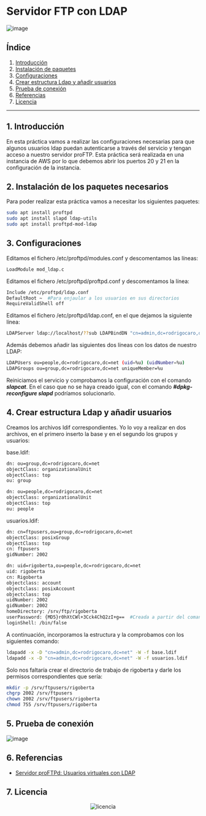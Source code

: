 # Servidor FTP con LDAP

![image](https://github.com/camposchaconjosemaria/servidor.LDAP-FTP/assets/114906855/7e7a9d7e-7fcf-41b9-b98f-b8b143eb1ffd)

## Índice

1. [Introducción](#1-Introducción)
2. [Instalación de paquetes](#2-Instalación-de-los-paquetes-necesarios)
3. [Configuraciones](#3-Configuraciones)
4. [Crear estructura Ldap y añadir usuarios](#4-Crear-estructura-Ldap-y-añadir-usuarios)
5. [Prueba de conexión](#5-Prueba-de-conexión)
6. [Referencias](#6-Referencias)
7. [Licencia](#7-licencia)


---

## 1. Introducción

En esta práctica vamos a realizar las configuraciones necesarias para que algunos usuarios ldap puedan autenticarse a través del servicio y tengan acceso a nuestro servidor proFTP.
Esta práctica será realizada en una instancia de AWS por lo que debemos abrir los puertos 20 y 21 en la configuración de la instancia.

## 2. Instalación de los paquetes necesarios

Para poder realizar esta práctica vamos a necesitar los siguientes paquetes:

```bash
sudo apt install proftpd
sudo apt install slapd ldap-utils
sudo apt install proftpd-mod-ldap
```

## 3. Configuraciones

Editamos el fichero /etc/proftpd/modules.conf y descomentamos las líneas:

```bash
LoadModule mod_ldap.c
```

Editamos el fichero /etc/proftpd/proftpd.conf y descomentamos la línea:
```bash
Include /etc/proftpd/ldap.conf
DefaultRoot ~  #Para enjaular a los usuarios en sus directorios
RequireValidShell off
```

Editamos el fichero /etc/proftpd/ldap.conf, en el que dejamos la siguiente línea:
```bash
LDAPServer ldap://localhost/??sub LDAPBindDN "cn=admin,dc=rodrigocaro,dc=net" "peque2024" LDAPDoAuth on "ou=people,dc=rodrigocaro,dc=net"
```
Además debemos añadir las siguientes dos líneas con los datos de nuestro LDAP:
```bash
LDAPUsers ou=people,dc=rodrigocaro,dc=net (uid=%u) (uidNumber=%u)
LDAPGroups ou=group,dc=rodrigocaro,dc=net uniqueMember=%u
```
Reiniciamos el servicio y comprobamos la configuración con el comando ***slapcat***. En el caso que no se haya creado igual, con el comando ***#dpkg-reconfigure slapd*** podríamos solucionarlo.

## 4. Crear estructura Ldap y añadir usuarios
Creamos los archivos ldif correspondientes. Yo lo voy a realizar en dos archivos, en el primero inserto la base y en el segundo los grupos y usuarios:

base.ldif:
```bash
dn: ou=group,dc=rodrigocaro,dc=net
objectClass: organizationalUnit
objectClass: top
ou: group

dn: ou=people,dc=rodrigocaro,dc=net
objectClass: organizationalUnit
objectClass: top
ou: people
```

usuarios.ldif:
```bash
dn: cn=ftpusers,ou=group,dc=rodrigocaro,dc=net
objectClass: posixGroup
objectClass: top
cn: ftpusers
gidNumber: 2002

dn: uid=rigoberta,ou=people,dc=rodrigocaro,dc=net
uid: rigoberta
cn: Rigoberta
objectclass: account
objectclass: posixAccount
objectclass: top
uidNumber: 2002
gidNumber: 2002
homeDirectory: /srv/ftp/rigoberta
userPassword: {MD5}r0hXtCWl+3Cck4ChQ2zI+g==  #Creada a partir del comando slappasswd -h {MD5} -s contraseña
loginShell: /bin/false
```

A continuación, incorporamos la estructura y la comprobamos con los siguientes comando:
```bash
ldapadd -x -D "cn=admin,dc=rodrigocaro,dc=net" -W -f base.ldif
ldapadd -x -D "cn=admin,dc=rodrigocaro,dc=net" -W -f usuarios.ldif
```
Solo nos faltaría crear el directorio de trabajo de rigoberta y darle los permisos correspondientes que sería:
```bash
mkdir -p /srv/ftpusers/rigoberta 
chgrp 2002 /srv/ftpusers 
chown 2002 /srv/ftpusers/rigoberta 
chmod 755 /srv/ftpusers/rigoberta
```


## 5. Prueba de conexión

![image](https://github.com/camposchaconjosemaria/servidor.LDAP-FTP/assets/114906855/2fb3f5c7-b7ee-406b-9438-40353ba0ba43)

## 6. Referencias

- [Servidor proFTPd: Usuarios virtuales con LDAP](https://plataforma.josedomingo.org/pledin/cursos/servicios2008/doc/Servidor_proFTPd_Usuarios_virtuales_con_LDAP)

## 7. Licencia

<p align="center">
  <img src="https://github.com/camposchaconjosemaria/servidorProFTP/assets/114906855/a4f36118-06cf-4a79-8eda-e0e029c21ff2" alt="licencia">
</p>





